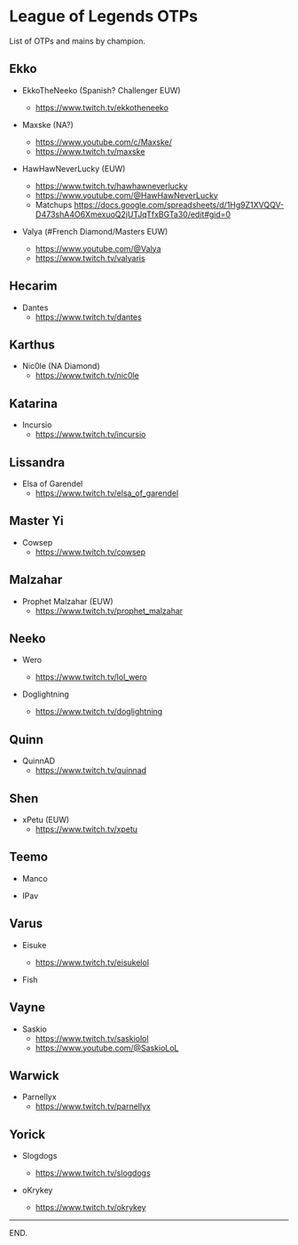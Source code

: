 # League of Legends OTPs

List of OTPs and mains by champion.


## Ekko

- EkkoTheNeeko (Spanish? Challenger EUW)
    * https://www.twitch.tv/ekkotheneeko

- Maxske (NA?)
    * https://www.youtube.com/c/Maxske/
    * https://www.twitch.tv/maxske

- HawHawNeverLucky (EUW)
    * https://www.twitch.tv/hawhawneverlucky
    * https://www.youtube.com/@HawHawNeverLucky
    * Matchups https://docs.google.com/spreadsheets/d/1Hg9Z1XVQQV-D473shA4O6XmexuoQ2jUTJqTfxBGTa30/edit#gid=0

- Valya (#French Diamond/Masters EUW)
    * https://www.youtube.com/@Valya
    * https://www.twitch.tv/valyaris


## Hecarim

- Dantes
    * https://www.twitch.tv/dantes


## Karthus

- Nic0le (NA Diamond)
    * https://www.twitch.tv/nic0le


## Katarina

- Incursio
    * https://www.twitch.tv/incursio


## Lissandra

- Elsa of Garendel
    * https://www.twitch.tv/elsa_of_garendel


## Master Yi

- Cowsep
    * https://www.twitch.tv/cowsep


## Malzahar

- Prophet Malzahar (EUW)
    * https://www.twitch.tv/prophet_malzahar


## Neeko

- Wero
    * https://www.twitch.tv/lol_wero

- Doglightning
    * https://www.twitch.tv/doglightning

## Quinn

- QuinnAD
    * https://www.twitch.tv/quinnad


## Shen

- xPetu (EUW)
    * https://www.twitch.tv/xpetu


## Teemo

- Manco

- IPav


## Varus

- Eisuke
    * https://www.twitch.tv/eisukelol

- Fish


## Vayne

- Saskio
    * https://www.twitch.tv/saskiolol
    * https://www.youtube.com/@SaskioLoL


## Warwick

- Parnellyx
    * https://www.twitch.tv/parnellyx


## Yorick

- Slogdogs
    * https://www.twitch.tv/slogdogs

- oKrykey
    * https://www.twitch.tv/okrykey

---

END.
